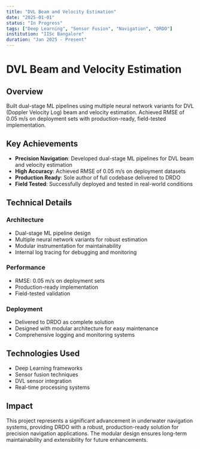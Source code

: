 ```yaml
---
title: "DVL Beam and Velocity Estimation"
date: "2025-01-01"
status: "In Progress"
tags: ["Deep Learning", "Sensor Fusion", "Navigation", "DRDO"]
institution: "IISc Bangalore"
duration: "Jan 2025 - Present"
---
```


# DVL Beam and Velocity Estimation

## Overview

Built dual-stage ML pipelines using multiple neural network variants for DVL (Doppler Velocity Log) beam and velocity estimation. Achieved RMSE of 0.05 m/s on deployment sets with production-ready, field-tested implementation.

## Key Achievements

- **Precision Navigation**: Developed dual-stage ML pipelines for DVL beam and velocity estimation
- **High Accuracy**: Achieved RMSE of 0.05 m/s on deployment datasets
- **Production Ready**: Sole author of full codebase delivered to DRDO
- **Field Tested**: Successfully deployed and tested in real-world conditions

## Technical Details

### Architecture
- Dual-stage ML pipeline design
- Multiple neural network variants for robust estimation
- Modular instrumentation for maintainability
- Internal log tracing for debugging and monitoring

### Performance
- RMSE: 0.05 m/s on deployment sets
- Production-ready implementation
- Field-tested validation

### Deployment
- Delivered to DRDO as complete solution
- Designed with modular architecture for easy maintenance
- Comprehensive logging and monitoring systems

## Technologies Used

- Deep Learning frameworks
- Sensor fusion techniques
- DVL sensor integration
- Real-time processing systems

## Impact

This project represents a significant advancement in underwater navigation systems, providing DRDO with a robust, production-ready solution for precision navigation applications. The modular design ensures long-term maintainability and extensibility for future enhancements.

